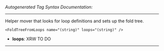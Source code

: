 _Autogenerated Tag Syntax Documentation:_

---
Helper mover that looks for loop definitions and sets up the fold tree.

```
<FoldTreeFromLoops name="(string)" loops="(string)" />
```

-   **loops**: XRW TO DO

---
